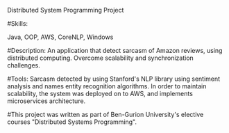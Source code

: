 Distributed System Programming Project

#Skills:

Java, OOP, AWS, CoreNLP, Windows

#Description: 
An application that detect sarcasm of Amazon reviews, using distributed computing. 
Overcome scalability and synchronization challenges.

#Tools: 
Sarcasm detected by using Stanford's NLP library using sentiment analysis and names entity recognition algorithms. 
In order to maintain scalability, the system was deployed on to AWS, and implements microservices architecture.

#This project was written as part of Ben-Gurion University's elective courses "Distributed Systems Programming".





